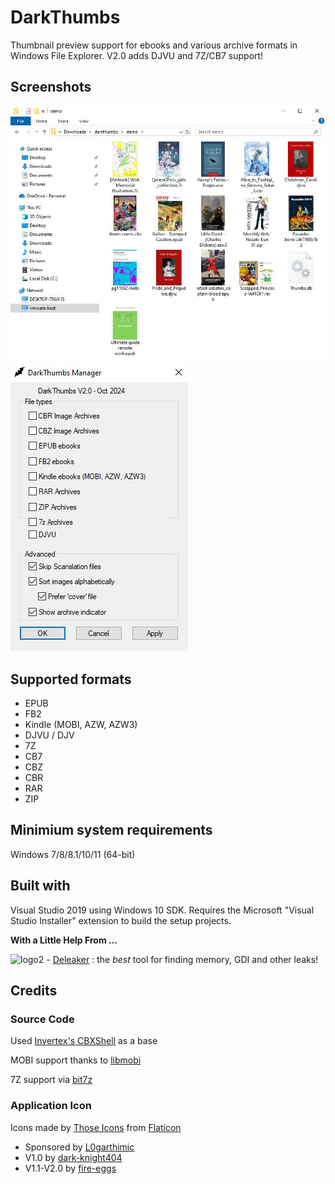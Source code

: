# DarkThumbs
Thumbnail preview support for ebooks and various archive formats in Windows File Explorer. V2.0 adds DJVU and 7Z/CB7 support!

## Screenshots
![V2.0 Demo](demo.jpg)
![V2.0 Manager](manager.jpg)

## Supported formats
- EPUB
- FB2
- Kindle (MOBI, AZW, AZW3)
- DJVU / DJV
- 7Z
- CB7
- CBZ
- CBR
- RAR
- ZIP

## Minimium system requirements
Windows 7/8/8.1/10/11 (64-bit)

## Built with
Visual Studio 2019 using Windows 10 SDK. Requires the Microsoft "Visual Studio Installer" extension to build the setup projects.

**With a Little Help From ...**

![logo2](https://github.com/fire-eggs/yagp/blob/master/Files/deleaker_logo.png) - [Deleaker](https://www.deleaker.com) : the _best_ tool for finding memory, GDI and other leaks!

## Credits

### Source Code
Used [Invertex's CBXShell](https://github.com/Invertex/CBXShell) as a base

MOBI support thanks to [libmobi](https://github.com/bfabiszewski/libmobi)

7Z support via [bit7z](https://github.com/rikyoz/bit7z)

### Application Icon
Icons made by [Those Icons](https://www.flaticon.com/authors/those-icons) from [Flaticon](https://www.flaticon.com/)

- Sponsored by [L0garthimic](https://github.com/L0garithmic)
- V1.0 by [dark-knight404](https://github.com/dark-knight404)
- V1.1-V2.0 by [fire-eggs](https://github.com/fire-eggs)
